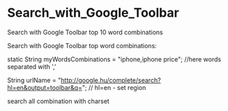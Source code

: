 # Search_with_Google_Toolbar
Search with Google Toolbar top 10 word combinations


Search with Google Toolbar top word combinations:

static String myWordsCombinations = "iphone,iphone price"; //here words separated with ','

String urlName = "http://google.hu/complete/search?hl=en&output=toolbar&q=";  // hl=en  - set region

search all combination with charset
